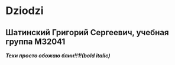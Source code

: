 # Dziodzi

## Шатинский Григорий Сергеевич, учебная группа M32041

***Техи просто обожаю блин!!1!(bold italic)***
